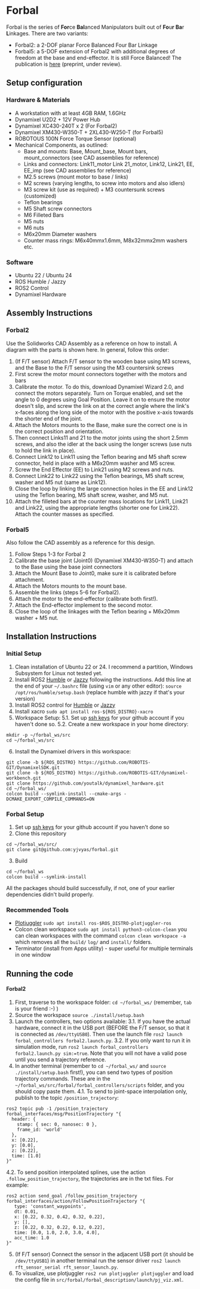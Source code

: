 # Forbal
Forbal is the series of **For**ce **Bal**anced Manipulators built out of **Fo**u**r** **Ba**r **L**inkages. There are two variants:
- Forbal2: a 2-DOF planar Force Balanced Four Bar Linkage
- Forbal5: a 5-DOF extension of Forbal2 with additional degrees of freedom at the base and end-effector. It is still Force Balanced!
The publication is [here](https://arxiv.org/abs/2509.03119) (preprint, under review).

## Setup configuration
### Hardware & Materials
- A workstation with at least 4GB RAM, 1.6GHz
- Dynamixel U2D2 + 12V Power Hub
- Dynamixel XC430-240T x 2 (For Forbal2)
- Dynamixel XM430-W350-T + 2XL430-W250-T (for Forbal5)
- ROBOTOUS 100N Force Torque Sensor (optional)
- Mechanical Components, as outlined:
  - Base and mounts: Base, Mount_base, Mount bars, mount_connectors (see CAD assemblies for reference)
  - Links and connectors: Link11_motor Link 21_motor, Link12, Link21, EE, EE_imp (see CAD assemblies for reference)
  - M2.5 screws (mount motor to base / links)
  - M2 screws (varying lengths, to screw into motors and also idlers)
  - M3 screw kit (use as required) + M3 countersunk screws (customized)
  - Teflon bearings
  - M5 Shaft screw connectors
  - M6 Filleted Bars
  - M5 nuts
  - M6 nuts
  - M6x20mm Diameter washers
  - Counter mass rings: M6x40mmx1.6mm, M8x32mmx2mm washers etc.

### Software
- Ubuntu 22 / Ubuntu 24
- ROS Humble / Jazzy
- ROS2 Control
- Dynamixel Hardware

## Assembly Instructions
### Forbal2
Use the Solidworks CAD Assembly as a reference on how to install. A diagram with the parts is shown here. In general, follow this order:
1. (If F/T sensor) Attach F/T sensor to the wooden base using M3 screws, and the Base to the F/T sensor using the M3 countersink screws
2. First screw the motor mount connectors together with the motors and bars
3. Calibrate the motor. To do this, download Dynamixel Wizard 2.0, and connect the motors separately. Turn on Torque enabled, and set the angle to 0 degrees using Goal Position. Leave it on to ensure the motor doesn't slip, and screw the link on at the correct angle where the link's x-faces along the long side of the motor with the positive x-axis towards the shorter end of the joint.
4. Attach the Motors mounts to the Base, make sure the correct one is in the correct position and orientation.
5. Then connect Links11 and 21 to the motor joints using the short 2.5mm screws, and also the idler at the back using the longer screws (use nuts to hold the link in place).
6. Connect Link12 to Link11 using the Teflon bearing and M5 shaft screw connector, held in place with a M6x20mm washer and M5 screw.
7. Screw the End Effector (EE) to Link21 using M2 screws and nuts.
8. Connect Link22 to Link22 using the Teflon bearings, M5 shaft screw, washer and M5 nut (same as Link12).
9. Close the loop by linking the large connection holes in the EE and Link12 using the Teflon bearing, M5 shaft screw, washer, and M5 nut.
10. Attach the filleted bars at the counter mass locations for Link11, Link21 and Link22, using the appropriate lengths (shorter one for Link22). Attach the counter masses as specified.

### Forbal5
Also follow the CAD assembly as a reference for this design.
1. Follow Steps 1-3 for Forbal 2
2. Calibrate the base joint (Joint0) (Dynamixel XM430-W350-T) and attach to the Base using the base joint connectors
3. Attach the Mount Base to Joint0, make sure it is calibrated before attachment.
4. Attach the Motors mounts to the mount base.
5. Assemble the links (steps 5-6 for Forbal2).
6. Attach the motor to the end-effector (calibrate both first!).
7. Attach the End-effector implement to the second motor.
8. Close the loop of the linkages with the Teflon bearing + M6x20mm washer + M5 nut.

## Installation Instructions
### Initial Setup
1. Clean installation of Ubuntu 22 or 24. I recommend a partition, Windows Subsystem for Linux not tested yet.
2. Install ROS2 [Humble](https://docs.ros.org/en/humble/Installation.html) or [Jazzy](https://docs.ros.org/en/jazzy/Installation.html) following the instructions. Add this line at the end of your `~/.bashrc` file (using `vim` or any other editor): `source /opt/ros/humble/setup.bash` (replace humble with jazzy if that's your version)
3. Install ROS2 control for [Humble](https://control.ros.org/humble/doc/getting_started/getting_started.html) or [Jazzy](https://control.ros.org/jazzy/doc/getting_started/getting_started.html)
4. Install xacro `sudo apt install ros-${ROS_DISTRO}-xacro`
5. Workspace Setup:
  5.1. Set up [ssh keys](https://docs.github.com/en/authentication/connecting-to-github-with-ssh/adding-a-new-ssh-key-to-your-github-account) for your github account if you haven't done so.
  5.2. Create a new workspace in your home directory:
  ```
  mkdir -p ~/forbal_ws/src
  cd ~/forbal_ws/src
  ```
6. Install the Dynamixel drivers in this workspace:
```
git clone -b ${ROS_DISTRO} https://github.com/ROBOTIS-GIT/DynamixelSDK.git
git clone -b ${ROS_DISTRO} https://github.com/ROBOTIS-GIT/dynamixel-workbench.git
git clone https://github.com/youtalk/dynamixel_hardware.git
cd ~/forbal_ws/
colcon build --symlink-install --cmake-args -DCMAKE_EXPORT_COMPILE_COMMANDS=ON
```

### Forbal Setup
1. Set up [ssh keys](https://docs.github.com/en/authentication/connecting-to-github-with-ssh/adding-a-new-ssh-key-to-your-github-account) for your github account if you haven't done so
2. Clone this repository
```
cd ~/forbal_ws/src/
git clone git@github.com:yjvyas/forbal.git
```
3. Build
```
cd ~/forbal_ws
colcon build --symlink-install
```
All the packages should build successfully, if not, one of your earlier dependencies didn't build properly.

### Recommended Tools
- [Plotjuggler](https://github.com/facontidavide/PlotJuggler)  `sudo apt install ros-$ROS_DISTRO-plotjuggler-ros`
- Colcon clean workspace `sudo apt install python3-colcon-clean` you can clean workspaces with the command `colcon clean workspace -a` which removes all the `build/` `log/` and `install/` folders.
- Terminator (install from Apps utility) - super useful for multiple terminals in one window

## Running the code
#### Forbal2
1. First, traverse to the workspace folder: `cd ~/forbal_ws/` (remember, `tab` is your friend :-) )
2. Source the workspace `source ./install/setup.bash`
3. Launch the controllers, two options available:
  3.1. If you have the actual hardware, connect it in the USB port (BEFORE the F/T sensor, so that it is connected as `/dev/ttyUSB0`). Then use the launch file `ros2 launch forbal_controllers forbal2.launch.py`.
  3.2. If you only want to run it in simulation mode, run `ros2 launch forbal_controllers forbal2.launch.py sim:=true`. Note that you will not have a valid pose until you send a trajectory reference.
4. In another terminal (remember to `cd ~/forbal_ws/` and `source ./install/setup.bash` first!), you can send two types of position trajectory commands. These are in the `~/forbal_ws/src/forbal/forbal_controllers/scripts` folder, and you should copy paste them.
  4.1. To send to joint-space interpolation only, publish to the topic `/position_trajectory`:
```
ros2 topic pub -1 /position_trajectory forbal_interfaces/msg/PositionTrajectory "{ 
  header: { 
    stamp: { sec: 0, nanosec: 0 }, 
    frame_id: 'world' 
  },
  x: [0.22],
  y: [0.0],
  z: [0.22],
  time: [1.0]
}"
```
  4.2. To send position interpolated splines, use the action `.follow_position_trajectory`, the trajectories are in the txt files. For example:
```
ros2 action send_goal /follow_position_trajectory forbal_interfaces/action/FollowPositionTrajectory "{
   type: 'constant_waypoints', 
   dt: 0.01, 
   x: [0.22, 0.32, 0.42, 0.32, 0.22], 
   y: [], 
   z: [0.22, 0.32, 0.22, 0.12, 0.22], 
   time: [0.0, 1.0, 2.0, 3.0, 4.0], 
   acc_time: 1.0
}"
```
5. (If F/T sensor) Connect the sensor in the adjacent USB port (it should be `/dev/ttyUSB1`) in another terminal run the sensor driver `ros2 launch rft_sensor_serial rft_sensor_launch.py`.
6. To visualize, use plotjuggler `ros2 run plotjuggler plotjuggler` and load the config file in `src/forbal/forbal_description/launch/pj_viz.xml`.



